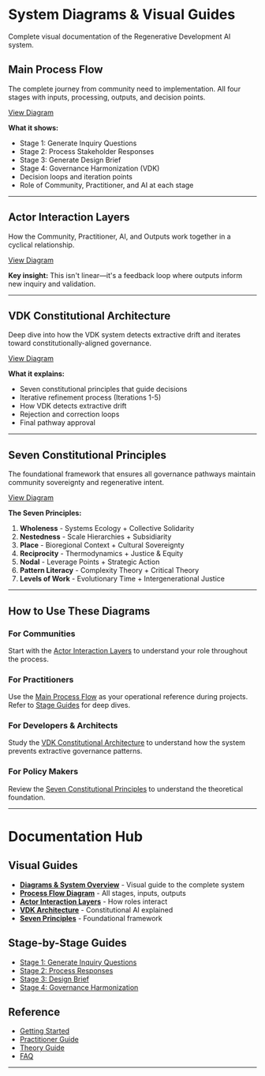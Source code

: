 # System Diagrams & Visual Guides

Complete visual documentation of the Regenerative Development AI system.

## Main Process Flow

The complete journey from community need to implementation. All four stages with inputs, processing, outputs, and decision points.

[View Diagram](visuals/process-flow-diagram.md)

**What it shows:**

- Stage 1: Generate Inquiry Questions
- Stage 2: Process Stakeholder Responses
- Stage 3: Generate Design Brief
- Stage 4: Governance Harmonization (VDK)
- Decision loops and iteration points
- Role of Community, Practitioner, and AI at each stage

---

## Actor Interaction Layers

How the Community, Practitioner, AI, and Outputs work together in a cyclical relationship.

[View Diagram](https://github.com/CarlosArleo/regenerative-development-ai/blob/main/docs/visuals/actor-interaction-diagram.md)

**Key insight:** This isn't linear—it's a feedback loop where outputs inform new inquiry and validation.

---

## VDK Constitutional Architecture

Deep dive into how the VDK system detects extractive drift and iterates toward constitutionally-aligned governance.

[View Diagram](https://github.com/CarlosArleo/regenerative-development-ai/blob/main/docs/visuals/vdk-architecture-diagram.md)

**What it explains:**

- Seven constitutional principles that guide decisions
- Iterative refinement process (Iterations 1-5)
- How VDK detects extractive drift
- Rejection and correction loops
- Final pathway approval

---

## Seven Constitutional Principles

The foundational framework that ensures all governance pathways maintain community sovereignty and regenerative intent.

[View Diagram](https://github.com/CarlosArleo/regenerative-development-ai/blob/main/docs/visuals/seven-principles-diagram.md)

**The Seven Principles:**

1. **Wholeness** - Systems Ecology + Collective Solidarity
2. **Nestedness** - Scale Hierarchies + Subsidiarity
3. **Place** - Bioregional Context + Cultural Sovereignty
4. **Reciprocity** - Thermodynamics + Justice & Equity
5. **Nodal** - Leverage Points + Strategic Action
6. **Pattern Literacy** - Complexity Theory + Critical Theory
7. **Levels of Work** - Evolutionary Time + Intergenerational Justice

---

## How to Use These Diagrams

### For Communities

Start with the [Actor Interaction Layers](https://github.com/CarlosArleo/regenerative-development-ai/blob/main/docs/visuals/actor-interaction-diagram.md) to understand your role throughout the process.

### For Practitioners

Use the [Main Process Flow](https://github.com/CarlosArleo/regenerative-development-ai/blob/main/docs/visuals/process-flow-diagram.md) as your operational reference during projects. Refer to [Stage Guides](../stage-1-guide.md) for deep dives.

### For Developers & Architects

Study the [VDK Constitutional Architecture](https://github.com/CarlosArleo/regenerative-development-ai/blob/main/docs/visuals/vdk-architecture-diagram.md) to understand how the system prevents extractive governance patterns.

### For Policy Makers

Review the [Seven Constitutional Principles](https://github.com/CarlosArleo/regenerative-development-ai/blob/main/docs/visuals/seven-principles-diagram.md) to understand the theoretical foundation.

---


# Documentation Hub

## Visual Guides

- **[Diagrams &amp; System Overview](DIAGRAMS.md)** - Visual guide to the complete system
- **[Process Flow Diagram](visuals/process-flow-diagram.md)** - All stages, inputs, outputs
- **[Actor Interaction Layers](visuals/actor-interaction-diagram.md)** - How roles interact
- **[VDK Architecture](visuals/vdk-architecture-diagram.md)** - Constitutional AI explained
- **[Seven Principles](visuals/seven-principles-diagram.md)** - Foundational framework

## Stage-by-Stage Guides

- [Stage 1: Generate Inquiry Questions](stage-1-guide.md)
- [Stage 2: Process Responses](stage-2-guide.md)
- [Stage 3: Design Brief](stage-3-guide.md)
- [Stage 4: Governance Harmonization](stage-4-vdk-guide.md)

## Reference

- [Getting Started](getting-started.md)
- [Practitioner Guide](practitioner-guide.md)
- [Theory Guide](theory-guide.md)
- [FAQ](faq.md)

---
